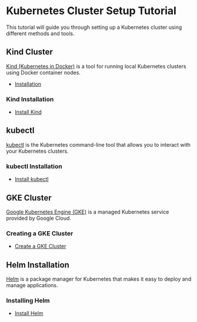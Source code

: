 # Kubernetes Cluster Setup Tutorial

This tutorial will guide you through setting up a Kubernetes cluster using different methods and tools.

## Kind Cluster

[Kind (Kubernetes in Docker)](https://kind.sigs.k8s.io/) is a tool for running local Kubernetes clusters using Docker container nodes.

- [Installation](lhttps://github.com/mashby2022/Kubernetes-troubleshooting-Oreilly/blob/7860ec0a3ca6375f4e48e0dfaabf155cbff28d05/labs/Kind%20setup)

### Kind Installation

- [Install Kind](#installing-kind)


## kubectl

[kubectl](https://kubernetes.io/docs/reference/kubectl/overview/) is the Kubernetes command-line tool that allows you to interact with your Kubernetes clusters.

### kubectl Installation

- [Install kubectl](#installing-kubectl)

## GKE Cluster

[Google Kubernetes Engine (GKE)](https://cloud.google.com/kubernetes-engine) is a managed Kubernetes service provided by Google Cloud.

### Creating a GKE Cluster

- [Create a GKE Cluster](#creating-a-gke-cluster)

## Helm Installation

[Helm](https://helm.sh/) is a package manager for Kubernetes that makes it easy to deploy and manage applications.

### Installing Helm

- [Install Helm](#installing-helm)



